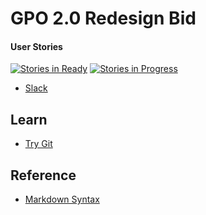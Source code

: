 # GPO 2.0 Redesign Bid

#### User Stories

[![Stories in Ready](https://badge.waffle.io/CRGTMobile/gpo-redesign.png?label=ready&title=Ready)](http://waffle.io/CRGTMobile/gpo-redesign)
[![Stories in Progress](https://badge.waffle.io/CRGTMobile/gpo-redesign.svg?label=in%20progress&title=In%20Progress)](http://waffle.io/CRGTMobile/gpo-redesign)

* [Slack](https://crgt.slack.com/messages/4840west-3)

## Learn

* [Try Git](https://try.github.io)

## Reference

* [Markdown Syntax](https://daringfireball.net/projects/markdown/syntax)

